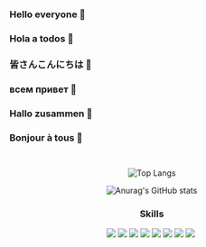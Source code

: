 ### Hello everyone 👋
### Hola a todos 👋
### 皆さんこんにちは 👋
### всем привет 👋
### Hallo zusammen 👋
### Bonjour à tous 👋
```


```


<div align="center">

![Top Langs](https://github-readme-stats.vercel.app/api/top-langs/?username=elo1lson&langs_count=8&layout=compact&theme=radical)

![Anurag's GitHub stats](https://github-readme-stats.vercel.app/api?username=elo1lson&show_icons=false&theme=radical)

### Skills

![](https://img.shields.io/badge/Rust-000000?style=for-the-badge&logo=rust&logoColor=white)
![](https://img.shields.io/badge/Node.js-43853D?style=for-the-badge&logo=node.js&logoColor=white)
![](https://img.shields.io/badge/Linux-FCC624?style=for-the-badge&logo=linux&logoColor=black)
![](https://img.shields.io/badge/JavaScript-F7DF1E?style=for-the-badge&logo=javascript&logoColor=black)
![](https://img.shields.io/badge/HTML-239120?style=for-the-badge&logo=html5&logoColor=white)
![](https://img.shields.io/badge/Express.js-404D59?style=for-the-badge)
![](https://img.shields.io/badge/MongoDB-4EA94B?style=for-the-badge&logo=mongodb&logoColor=white)
![](https://img.shields.io/badge/C-00599C?style=for-the-badge&logo=c&logoColor=white)
![]()
</div>


